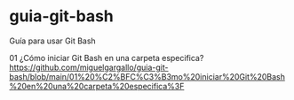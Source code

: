 # guia-git-bash
Guía para usar Git Bash

01 ¿Cómo iniciar Git Bash en una carpeta especifica?
https://github.com/miguelgargallo/guia-git-bash/blob/main/01%20%C2%BFC%C3%B3mo%20iniciar%20Git%20Bash%20en%20una%20carpeta%20especifica%3F
